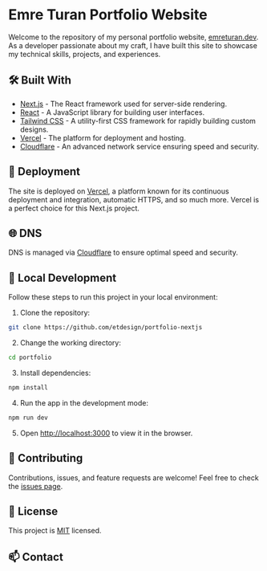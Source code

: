 # Emre Turan Portfolio Website

Welcome to the repository of my personal portfolio website, [emreturan.dev](https://www.emreturan.dev). As a developer passionate about my craft, I have built this site to showcase my technical skills, projects, and experiences.

## 🛠️ Built With

- [Next.js](https://nextjs.org/) - The React framework used for server-side rendering.
- [React](https://reactjs.org/) - A JavaScript library for building user interfaces.
- [Tailwind CSS](https://tailwindcss.com/) - A utility-first CSS framework for rapidly building custom designs.
- [Vercel](https://vercel.com/) - The platform for deployment and hosting.
- [Cloudflare](https://www.cloudflare.com/) - An advanced network service ensuring speed and security.

## 🚀 Deployment

The site is deployed on [Vercel](https://vercel.com/), a platform known for its continuous deployment and integration, automatic HTTPS, and so much more. Vercel is a perfect choice for this Next.js project.

## 🌐 DNS

DNS is managed via [Cloudflare](https://www.cloudflare.com/) to ensure optimal speed and security.

## 🔧 Local Development

Follow these steps to run this project in your local environment:

1. Clone the repository:

```bash
git clone https://github.com/etdesign/portfolio-nextjs
```

2. Change the working directory:

```bash
cd portfolio
```

3. Install dependencies:

```bash
npm install
```

4. Run the app in the development mode:

```bash
npm run dev
```

5. Open [http://localhost:3000](http://localhost:3000) to view it in the browser.

## 🤝 Contributing

Contributions, issues, and feature requests are welcome! Feel free to check the [issues page](https://github.com/etdesign/portfolio-nextjs/issues).

## 📝 License

This project is [MIT](./LICENSE) licensed.

## 📫 Contact

